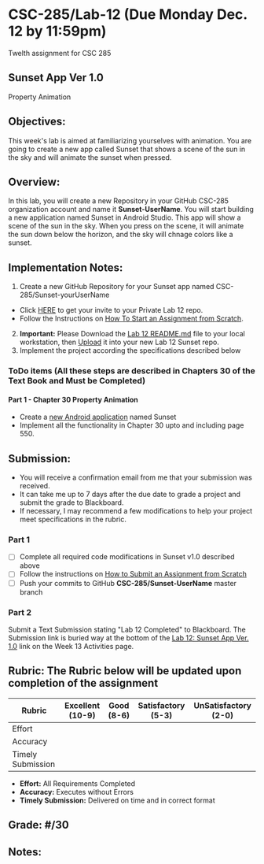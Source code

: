 # CSC-285/Lab-12  (Due Monday Dec. 12 by 11:59pm)

Twelth assignment for CSC 285

Sunset App Ver 1.0
---
Property Animation

## Objectives:
This week's lab is aimed at familiarizing yourselves with animation. You are going to create a new app called Sunset that shows a scene of the sun in the sky and will animate the sunset when pressed.

## Overview:
In this lab, you will create a new Repository in your GitHub CSC-285 organization account and name it **Sunset-UserName**. You will start building a new application named Sunset in Android Studio. This app will show a scene of the sun in the sky. When you press on the scene, it will animate the sun down below the horizon, and the sky will chnage colors like a sunset.

## Implementation Notes:
1. Create a new GitHub Repository for your Sunset app named CSC-285/Sunset-yourUserName
  * Click [HERE](https://classroom.github.com/assignment-invitations/53427ba458b68318052915448c44377e) to get your invite to your Private Lab 12 repo.
  * Follow the Instructions on [How To Start an Assignment from Scratch](../../../How-To-Submit-Assignments#starting-an-assignment-from-scratch).
2. **Important:** Please Download the [Lab 12 README.md](../../../Lab_12_README) file to your local workstation, then [Upload](../../../How-To-Submit-Assignments#adding-a-new-file-to-your-branch) it into your new Lab 12 Sunset repo.
3. Implement the project according the specifications described below

### **ToDo** items (All these steps are described in Chapters 30 of the Text Book and Must be Completed)
#### **Part 1** - Chapter 30 Property Animation
* Create a [new Android application](https://github.com/CSC-285/How-To-Submit-Assignments/blob/master/README.md#starting-assignments) named Sunset
* Implement all the functionality in Chapter 30 upto and including page 550.

## Submission:
* You will receive a confirmation email from me that your submission was received.
* It can take me up to 7 days after the due date to grade a project and submit the grade to Blackboard.
* If necessary, I may recommend a few modifications to help your project meet specifications in the rubric.

### **Part 1**
- [ ] Complete all required code modifications in Sunset v1.0 described above
- [ ] Follow the instructions on [How to Submit an Assignment from Scratch](../../../How-To-Submit-Assignments#submitting-an-assignment-you-started-from-scratch-updated-10516)
- [ ] Push your commits to GitHub **CSC-285/Sunset-UserName** master branch

### **Part 2**
Submit a Text Submission stating "Lab 12 Completed" to Blackboard. The Submission link is buried way at the bottom of the [Lab 12: Sunset App Ver. 1.0](https://hofstra.blackboard.com/webapps/assignment/uploadAssignment?content_id=_2565210_1&course_id=_235199_1&assign_group_id=&mode=cpview) link on the Week 13 Activities page. 

## Rubric: The Rubric below will be updated upon completion of the assignment

| Rubric             |  Excellent (10-9)  |  Good (8-6)   |  Satisfactory (5-3) |  UnSatisfactory (2-0) |
| ------------------ |:------------------:|:-------------:| :------------------:| :--------------------:|
| Effort             |                    |               |                     |                       |
| Accuracy           |                    |               |                     |                       |
| Timely Submission  |                    |               |                     |                       |

  - **Effort:**   All Requirements Completed
  - **Accuracy:** Executes without Errors 
  - **Timely Submission:** Delivered on time and in correct format   

## Grade:  #/30

## Notes:
